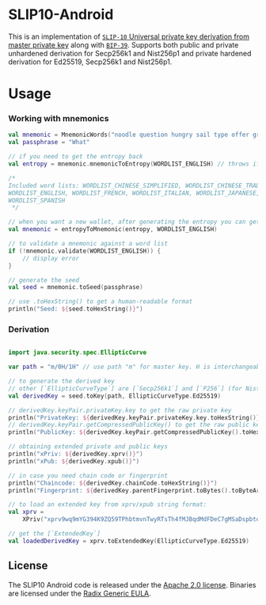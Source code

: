 # SLIP10-Android

This is an implementation of [`SLIP-10` Universal private key derivation from master private key](https://github.com/satoshilabs/slips/blob/master/slip-0010.md)
along with [`BIP-39`](https://github.com/bitcoin/bips/blob/master/bip-0039.mediawiki). 
Supports both public and private unhardened derivation for Secp256k1 and Nist256p1 and private hardened derivation for Ed25519, Secp256k1 and Nist256p1.

# Usage

### Working with mnemonics
```kotlin
val mnemonic = MnemonicWords("noodle question hungry sail type offer grocery clay nation hello mixture forum")
val passphrase = "What"

// if you need to get the entropy back
val entropy = mnemonic.mnemonicToEntropy(WORDLIST_ENGLISH) // throws if mnemonic is invalid

/*
Included word lists: WORDLIST_CHINESE_SIMPLIFIED, WORDLIST_CHINESE_TRADITIONAL,
WORDLIST_ENGLISH, WORDLIST_FRENCH, WORDLIST_ITALIAN, WORDLIST_JAPANESE, WORDLIST_KOREAN,
WORDLIST_SPANISH
 */

// when you want a new wallet, after generating the entropy you can get the mnemonic
val mnemonic = entropyToMnemonic(entropy, WORDLIST_ENGLISH)

// to validate a mnemonic against a word list
if (!mnemonic.validate(WORDLIST_ENGLISH)) {
    // display error
}

// generate the seed
val seed = mnemonic.toSeed(passphrase)

// use .toHexString() to get a human-readable format
println("Seed: ${seed.toHexString()}")
```

### Derivation

```kotlin

import java.security.spec.EllipticCurve

var path = "m/0H/1H" // use path "m" for master key. H is interchangeable with ' for hardened paths

// to generate the derived key
// other [`EllipticCurveType`] are [`Secp256k1`] and [`P256`] (for Nist256p1/Secp256r1)
val derivedKey = seed.toKey(path, EllipticCurveType.Ed25519)

// derivedKey.keyPair.privateKey.key to get the raw private key
println("PrivateKey: ${derivedKey.keyPair.privateKey.key.toHexString()}")
// derivedKey.keyPair.getCompressedPublicKey() to get the raw public key
println("PublicKey: ${derivedKey.keyPair.getCompressedPublicKey().toHexString()}")

// obtaining extended private and public keys
println("xPriv: ${derivedKey.xprv()}")
println("xPub: ${derivedKey.xpub()}")

// in case you need chain code or fingerprint
println("Chaincode: ${derivedKey.chainCode.toHexString()}")
println("Fingerprint: ${derivedKey.parentFingerprint.toBytes().toByteArray().toHexString()}")

// to load an extended key from xprv/xpub string format:
val xprv =
    XPriv("xprv9wq9mYG394K9ZQ59TPhbtmvnTwyRTsTh4fMJBqdMdFDeC7gMSaDspbtorrCETDDt3a87QEFFfF73qrss8i7Tc5xJJqCopzVZ3q3DmNMpeQA")

// get the [`ExtendedKey`]
val loadedDerivedKey = xprv.toExtendedKey(EllipticCurveType.Ed25519)
```

## License

The SLIP10 Android code is released under the [Apache 2.0 license](https://github.com/radixdlt/typescript-radix-engine-toolkit/blob/main/LICENSE). Binaries are licensed under the [Radix Generic EULA](https://www.radixdlt.com/terms/genericEULA).
